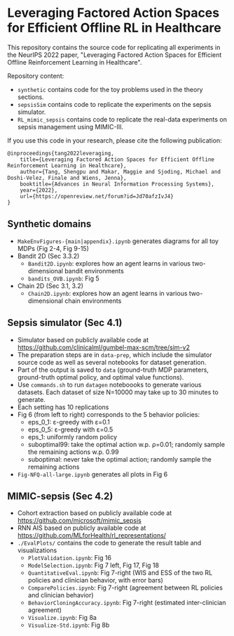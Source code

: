 # Leveraging Factored Action Spaces for Efficient Offline RL in Healthcare
This repository contains the source code for replicating all experiments in the NeurIPS 2022 paper, "Leveraging Factored Action Spaces for Efficient Offline Reinforcement Learning in Healthcare".

Repository content:

- `synthetic` contains code for the toy problems used in the theory sections. 
- `sepsisSim` contains code to replicate the experiments on the sepsis simulator.
- `RL_mimic_sepsis` contains code to replicate the real-data experiments on sepsis management using MIMIC-III. 

If you use this code in your research, please cite the following publication:
```
@inproceedings{tang2022leveraging,
    title={Leveraging Factored Action Spaces for Efficient Offline Reinforcement Learning in Healthcare},
    author={Tang, Shengpu and Makar, Maggie and Sjoding, Michael and Doshi-Velez, Finale and Wiens, Jenna},
    booktitle={Advances in Neural Information Processing Systems},
    year={2022},
    url={https://openreview.net/forum?id=Jd70afzIvJ4}
}
```

## Synthetic domains
- `MakeEnvFigures-{main|appendix}.ipynb` generates diagrams for all toy MDPs (Fig 2-4, Fig 9-15)
- Bandit 2D (Sec 3.3.2)
    - `Bandit2D.ipynb`: explores how an agent learns in various two-dimensional bandit environments
    - `bandits_OVB.ipynb`: Fig 5
- Chain 2D (Sec 3.1, 3.2)
    - `Chain2D.ipynb`: explores how an agent learns in various two-dimensional chain environments

## Sepsis simulator (Sec 4.1)
- Simulator based on publicly available code at https://github.com/clinicalml/gumbel-max-scm/tree/sim-v2
- The preparation steps are in `data-prep`, which include the simulator source code as well as several notebooks for dataset generation. 
- Part of the output is saved to `data` (ground-truth MDP parameters, ground-truth optimal policy, and optimal value functions). 
- Use `commands.sh` to run `datagen` noteboooks to generate various datasets. Each dataset of size N=10000 may take up to 30 minutes to generate. 
- Each setting has 10 replications
- Fig 6 (from left to right) corresponds to the 5 behavior policies: 
    - eps_0_1: ε-greedy with ε=0.1
    - eps_0_5: ε-greedy with ε=0.5
    - eps_1: uniformly random policy
    - suboptimal99: take the optimal action w.p. ρ=0.01; randomly sample the remaining actions w.p. 0.99
    - suboptimal: never take the optimal action; randomly sample the remaining actions
- `Fig-NFQ-all-large.ipynb` generates all plots in Fig 6

## MIMIC-sepsis (Sec 4.2)
- Cohort extraction based on publicly available code at https://github.com/microsoft/mimic_sepsis
- RNN AIS based on publicly available code at https://github.com/MLforHealth/rl_representations/
- `./EvalPlots/` contains the code to generate the result table and visualizations
    - `PlotValidation.ipynb`: Fig 16
    - `ModelSelection.ipynb`: Fig 7 left, Fig 17, Fig 18
    - `QuantitativeEval.ipynb`: Fig 7-right (WIS and ESS of the two RL policies and clinician behavior, with error bars)
    - `ComparePolicies.ipynb`: Fig 7-right (agreement between RL policies and clinician behavior)
    - `BehaviorCloningAccuracy.ipynb`: Fig 7-right (estimated inter-clinician agreement)
    - `Visualize.ipynb`: Fig 8a
    - `Visualize-Std.ipynb`: Fig 8b
